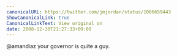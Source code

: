```yaml
---
canonicalURL: https://twitter.com/jmjordan/status/1086659443
ShowCanonicalLink: true
CanonicalLinkText: View original on
date: 2008-12-30T21:27:33+00:00
---
```

@amandiaz your governor is quite a guy.